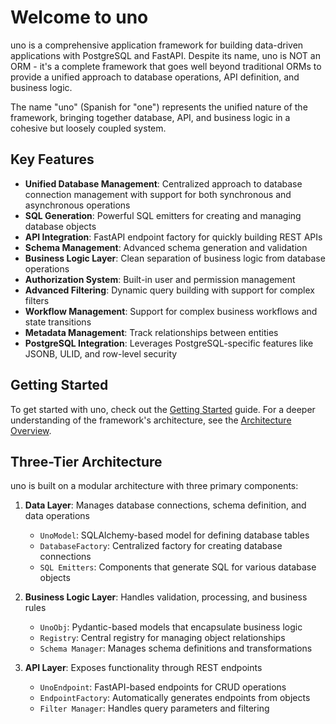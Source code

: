 # Welcome to uno

uno is a comprehensive application framework for building data-driven applications with PostgreSQL and FastAPI. Despite its name, uno is NOT an ORM - it's a complete framework that goes well beyond traditional ORMs to provide a unified approach to database operations, API definition, and business logic.

The name "uno" (Spanish for "one") represents the unified nature of the framework, bringing together database, API, and business logic in a cohesive but loosely coupled system.

## Key Features

- **Unified Database Management**: Centralized approach to database connection management with support for both synchronous and asynchronous operations
- **SQL Generation**: Powerful SQL emitters for creating and managing database objects
- **API Integration**: FastAPI endpoint factory for quickly building REST APIs
- **Schema Management**: Advanced schema generation and validation
- **Business Logic Layer**: Clean separation of business logic from database operations
- **Authorization System**: Built-in user and permission management
- **Advanced Filtering**: Dynamic query building with support for complex filters
- **Workflow Management**: Support for complex business workflows and state transitions
- **Metadata Management**: Track relationships between entities
- **PostgreSQL Integration**: Leverages PostgreSQL-specific features like JSONB, ULID, and row-level security

## Getting Started

To get started with uno, check out the [Getting Started](getting_started.md) guide. For a deeper understanding of the framework's architecture, see the [Architecture Overview](architecture/overview.md).

## Three-Tier Architecture

uno is built on a modular architecture with three primary components:

1. **Data Layer**: Manages database connections, schema definition, and data operations
   - `UnoModel`: SQLAlchemy-based model for defining database tables
   - `DatabaseFactory`: Centralized factory for creating database connections
   - `SQL Emitters`: Components that generate SQL for various database objects

2. **Business Logic Layer**: Handles validation, processing, and business rules
   - `UnoObj`: Pydantic-based models that encapsulate business logic
   - `Registry`: Central registry for managing object relationships
   - `Schema Manager`: Manages schema definitions and transformations

3. **API Layer**: Exposes functionality through REST endpoints
   - `UnoEndpoint`: FastAPI-based endpoints for CRUD operations
   - `EndpointFactory`: Automatically generates endpoints from objects
   - `Filter Manager`: Handles query parameters and filtering
